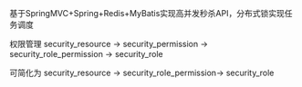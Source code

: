 基于SpringMVC+Spring+Redis+MyBatis实现高并发秒杀API，分布式锁实现任务调度

权限管理
security_resource
->
security_permission
->
security_role_permission
->
security_role

可简化为
security_resource
->
security_role_permission->
security_role

